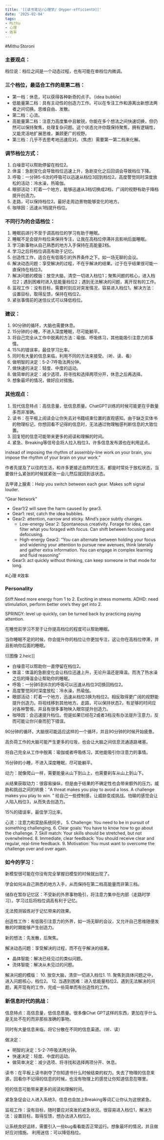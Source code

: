 ```yaml
---
title: '[[读书笔记/心理学/《Hyper-efficient》]]'
date: '2025-02-04'
tags:
- Mithu
- 心理
- 效率
---
```

#Mithu·Storoni

### 主要观点：
档位说：档位之间是一个动态过程，也有可能在单档位内微调。

### 三个档位，最适合工作的是第二档：
- 第一档：休息，可以获得各种新奇的点子。（idea bubble）
- 低能量第二档：具有主动性的创造力工作。可以在专注工作和游离出新想法两者之间切换。思维自由、发散。
- 第二档：心流。
- 高能量第二档：注意力高度集中且敏锐，你能在多个想法之间快速切换，但仍然可以保持聚焦，处理复杂问题。这个状态允许你既保持聚焦，拥有逻辑性，又能灵活地扩展思维，兼顾更广的视野。
- 第三档：几乎不去思考地迅速应对。（焦虑）需要第一第二档来化解。

### 调节档位方式：
1. 白噪音可以帮助停留在档位2。
2. 体温：急剧变化会导致档位迅速上升，急剧变化之后回调会导致档位下降。
3. 呼吸：一分钟5-6次的呼吸可以迅速从档位3回到档位2。高度警觉同时深度放松的活动：冷水澡，热瑜伽。
4. 眼部活动：盯着一个地方，能够迅速从3档切换成2档，广阔的视野有助于降档提升创造力。
5. 走路，可以保持档位2。最好走周边景物能够变化的地方。
6. 咖啡因：迅速从1档提升档位。


### 不同行为的合适档位：
1. 睡眠前进行不至于调高档位的学习有助于睡眠。
2. 睡眠不足会提升档位来保持专注，让我在高档位停滞并且影响后面睡眠。
3. 学习新事物从自己熟悉的地方入手保持在高能量2档。
4. 学习之后将档位调高有助于记忆。
5. 创造性工作，适合在有低吸引的外界条件之下。如一场无聊的会议。
6. 解决动态问题：享受解决的过程，不在乎解决的结果。过于在乎结果很可能一直保持在档位3。
7. 解决问题的模版：放空大脑，清空一切进入档位1；聚焦问题的核心，进入档位2；遇到困难时进入低能量档位2；遇到无法解决的问题，离开现有的工作。
8. 监视工作：没有目标，需要时刻应对突发情况，容易进入档位1。解决方法：设置目标，取得反馈，保持在档位2。
9. 紧张事情前的迷信仪式可以降低档位。


### 建议：
1. 90分钟的循环，大脑也需要休息。
2. 15分钟的小睡，不进入深度睡眠，尽可能躺平。
3. 将自己完全从工作中脱离的方法：瑜伽、呼吸练习，其他能吸引注意力的事情。
4. 15%的错误率，最佳学习比率。
5. 同时有大量的信息来临，利用不同的方法来接受。（听、读、看）
6. 做明智的决定：5-2-7呼吸法两分钟。
7. 做快速的决定：轻度、中度的运动。
8. 做简单的决定：减少选项，将寻找和选择两项分开，休息之后再选择。
9. 想象最坏的情况，做好应对措施。

### 其他观点：
1. 现代信息特点：高信息量，低信息质量。ChatGPT训练的时候可能更在乎数量多而非准确。
2. 读书：在平板上阅读会让你失去对书籍结束位置的直观感知。由于缺乏实体书的物理标记，你想回看不记得的信息时，无法通过物理触感判断信息的大致位置。
3. 回复短的信息可能带来更多的阅读和理解的时间。
4. 紧急、Breaking等信号会将人拉入档位3，许多信息发布源也在利用这点。



instead of imposing the rhythm of assembly-line work on your brain, you impose the rhythm of your brain on your work.”

作者先提及了以往的生活，和许多更接近自然的生活。都是时常处于放松状态，当要做什么紧张的时候就紧张一会儿然后就回到该状态。

去甲肾上腺素：Help you switch between each gear. Makes soft signal louder. 

“Gear Network”
- Gear1/2 will save the harm caused by gear3.
- Gear1: rest, catch the idea bubbles.
- Gear2: attention, narrow and sticky. Mind’s pace subtly changes. 
	- Low-energy Gear 2: Spontaneous creativity. Forage for idea, can filter what you foraged with focus. Can shift between focusing and defocusing.
	- High-energy Gear2: “You can alternate between holding your focus and widening your attention to pursue new avenues, think laterally and gather extra information. You can engage in complex learning and fluid reasoning”
- Gear3: act quickly without thinking, can keep someone in that mode for long.

#心理 #效率

### Personality
Stiff:Need more energy from 1 to 2. Exciting in stress moments. ADHD: need stimulation, perform better one’s they get into 2.

SPRINGY: level up quickly, can be turned back by practicing paying attention.

在睡觉前学习不至于让你提高档位的程度可以帮助睡眠。

当你睡眠不足的时候，你会提升你的档位让你更加专注，这让你在高档位停滞，并且影响你后面的睡眠。


![[图像 2.heic]]

- 白噪音可以帮助你一直停留在档位2。
- 体温：体温的急剧变化会让档位迅速上升，无论升温还是降温。而洗了热水澡之后的降温会让帮助你的睡眠。
- 呼吸：一分钟5到6次的呼吸可以迅速从档位3切换回档位2。
- 高度警觉同时深度放松：冷水澡，热瑜伽。
- 眼部活动：盯着一个地方，迅速从档位3换为档位2。相反取得更广阔的视野能提升创造力。将视线移到其他地方。走路，可以保持状态2，有足够的时间应对各种警惕，并且有很多事物映入眼帘提升创造力。
- 咖啡因：会迅速提升档位。但是如果已经在2或者3档没有办法提升注意力，反而可能让你兴奋而犯下错误。


90分钟的循环。大脑很可能适应这样的一个循环，并且90分钟的时候开始疲惫。

高负荷工作的大脑可能产生更多的垃圾，也会让大脑之间信息流通道路堵塞。

将自己完全从工作中脱离：瑜伽或者呼吸练习，其他能吸引你注意力的事情。 

15分钟的小睡，不进入深度睡眠，尽可能躺平。

动力：就像爬山一样，需要能量从山下到山上，也需要刹车从山上到山下。

从结果获取动力：很容易操纵，但是由于结果的不确定性也会带来额外的压力。威胁和挑战之间的转换：“A threat makes you play to avoid a loss. A challenge makes you play to win. ” 给自己一些控制感，让威胁变成挑战。怕输的感觉会让人陷入档位3，从而失去创造力。

15%的错误率，最佳学习比率。

心流：注意力和奖励系统同步。
5. Challenge: You need to be in pursuit of something challenging.
6. Clear goals: You have to know how to go about the challenge.
7. Skill match: Your skills should be stretched, but not overwhelmed.
8. Immediate, clear feedback: You should receive clear and regular, real-time feedback.
9. Motivation: You must want to overcome the challenge over and over again.


### 如今的学习：
新模型很可能在你没有完全掌握旧模型的时候就出现了。

学会如何从自己熟悉的地方入手，从而保持在第二档高能量而非第三档。

储存在暂存记忆区：不受新的外界事物吸引，将注意力集中在内部（走路时学习）。学习过后将档位调高有利于记忆。

无法预测锻炼对于记忆带来的效果。

创造性工作：有低吸引注意力的外界，如一场无聊的会议，又允许自己思维随便发散的时期能够产生创造力。

新的想法：先发散，后聚焦。 

解决动态问题：享受解决的过程，而不在乎解决的结果。

- 晶体智能：解决已经见过的类似问题。
- 流体智能：解决从未见过的问题。

解决问题的模版：
10. 放空大脑，清空一切进入档位1.
11. 聚焦到具体问题之中，进入问题核心，档位2。
12. 当遇到困难：进入低能量档位2。遇到无法解决的问题，离开现有的工作，完成一些简单而有创造性的工作。


### 新信息时代的挑战：
信息特点：高信息量，低信息质量。很多像Chat GPT这样的东西，更加在乎什么是无处不在的而非那些准确的事物。

同时有大量信息来临，将它分散在不同的信息渠道。（听、读）

做决定：
- 明智的决定：5-2-7呼吸法两分钟。
- 快速决定：轻度、中度的运动。
- 做简单决定：减少选项、将寻找和选择两项分开、休息。

读书：在平板上读书剥夺了你知道书什么时候结束的权力。失去了物理的信息来源，回看你不记得的信息的时候，也没有物理上的感觉让你知道信息在哪里。

短的信息可能带来更多的阅读和理解时间。

紧急急促会让人进入系统3，信息也会加上Breaking等词汇让你认为这很紧急。

监视工作：没有目标，随时要应对突发的紧急状况。很容易进入档位1，解决方法：设置目标，取得反馈，想办法进入档位2。

让系统良好运转，需要引入一些bug看看能否正常运行。想象最坏的情况，并且做好应对措施。
利用迷信：可以降低档位。
